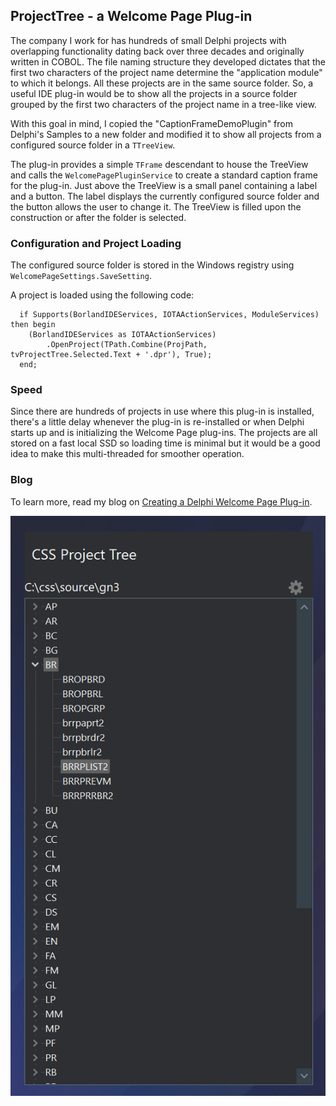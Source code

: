 ## ProjectTree - a Welcome Page Plug-in

The company I work for has hundreds of small Delphi projects with overlapping functionality dating back over three decades and originally written in COBOL. The file naming structure they developed dictates that the first two characters of the project name determine the "application module" to which it belongs. All these projects are in the same source folder. So, a useful IDE plug-in would be to show all the projects in a source folder grouped by the first two characters of the project name in a tree-like view.

With this goal in mind, I copied the "CaptionFrameDemoPlugin" from Delphi's Samples to a new folder and modified it to show all projects from a configured source folder in a `TTreeView`.

The plug-in provides a simple `TFrame` descendant to house the TreeView and calls the `WelcomePagePluginService` to create a standard caption frame for the plug-in. Just above the TreeView is a small panel containing a label and a button. The label displays the currently configured source folder and the button allows the user to change it. The TreeView is filled upon the construction or after the folder is selected.

### Configuration and Project Loading

The configured source folder is stored in the Windows registry using `WelcomePageSettings.SaveSetting`.  

A project is loaded using the following code:

```
  if Supports(BorlandIDEServices, IOTAActionServices, ModuleServices) then begin
    (BorlandIDEServices as IOTAActionServices)
        .OpenProject(TPath.Combine(ProjPath, tvProjectTree.Selected.Text + '.dpr'), True);
  end;
```

### Speed

Since there are hundreds of projects in use where this plug-in is installed, there's a little delay whenever the plug-in is re-installed or when Delphi starts up and is initializing the Welcome Page plug-ins. The projects are all stored on a fast local SSD so loading time is minimal but it would be a good idea to make this multi-threaded for smoother operation.

### Blog

To learn more, read my blog on [Creating a Delphi Welcome Page Plug-in](https://corneliusconcepts.tech/creating-delphi-welcome-page-plug). 

![Screenshot](./ProjTree.png)